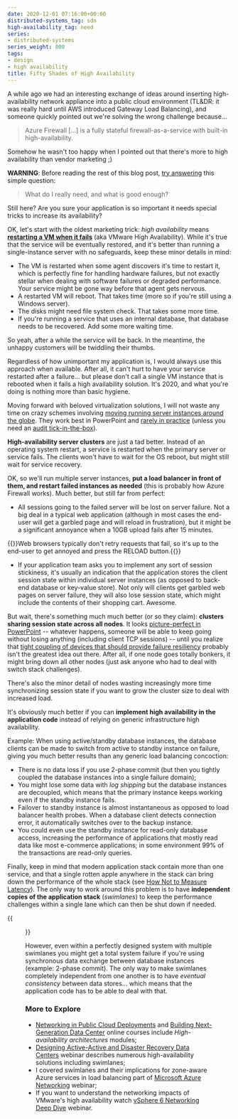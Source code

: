 ```yaml
---
date: 2020-12-01 07:16:00+00:00
distributed-systems_tag: sdn
high-availability_tag: need
series:
- distributed-systems
series_weight: 800
tags:
- design
- high availability
title: Fifty Shades of High Availability
---
```

A while ago we had an interesting exchange of ideas around inserting high-availability network appliance into a public cloud environment (TL&DR: it was really hard until AWS introduced Gateway Load Balancing), and someone quickly pointed out we're solving the wrong challenge because...

> Azure Firewall [...] is a fully stateful firewall-as-a-service with built-in high-availability.

Somehow he wasn't too happy when I pointed out that there's more to high availability than vendor marketing ;)
<!--more-->
**WARNING**: Before reading the rest of this blog post, [try answering](/2013/01/long-distance-vmotion-stretched-ha.html) this simple question:

> What do I really need, and what is good enough?

Still here? Are you sure your application is so important it needs special tricks to increase its availability?

OK, let's start with the oldest marketing trick: _high availability_ means [**restarting a VM when it fails**](/2011/08/high-availability-fallacies.html) (aka VMware High Availability). While it's true that the service will be eventually restored, and it's better than running a single-instance server with no safeguards, keep these minor details in mind:

* The VM is restarted when some agent discovers it's time to restart it, which is perfectly fine for handling hardware failures, but not exactly stellar when dealing with software failures or degraded performance. Your service might be gone way before that agent gets nervous.
* A restarted VM will reboot. That takes time (more so if you're still using a Windows server).
* The disks might need file system check. That takes some more time.
* If you're running a service that uses an internal database, that database needs to be recovered. Add some more waiting time.

So yeah, after a while the service will be back. In the meantime, the unhappy customers will be twiddling their thumbs.

Regardless of how unimportant my application is, I would always use this approach when available. After all, it can't hurt to have your service restarted after a failure... but please don't call a single VM instance that is rebooted when it fails a high availability solution. It's 2020, and what you're doing is nothing more than basic hygiene.

Moving forward with beloved virtualization solutions, I will not waste any time on crazy schemes involving [moving running server instances around the globe](/2015/02/before-talking-about-vmotion-across.html). They work best in PowerPoint and [rarely in practice](/2011/09/long-distance-vmotion-for-disaster.html) (unless you need an [audit tick-in-the-box](/2019/09/disaster-recovery-test-faking-another.html)).

**High-availability server clusters** are just a tad better. Instead of an operating system restart, a service is restarted when the primary server or service fails. The clients won't have to wait for the OS reboot, but might still wait for service recovery.

OK, so we'll run multiple server instances, **put a load balancer in front of them, and restart failed instances as needed** (this is probably how Azure Firewall works). Much better, but still far from perfect:

* All sessions going to the failed server will be lost on server failure. Not a big deal in a typical web application (although in most cases the end-user will get a garbled page and will reload in frustration), but it might be a significant annoyance when a 10GB upload fails after 15 minutes.

{{<note info>}}Web browsers typically don't retry requests that fail, so it's up to the end-user to get annoyed and press the RELOAD button.{{</note>}}

* If your application team asks you to implement any sort of session stickiness, it's usually an indication that the application stores the client session state within individual server instances (as opposed to back-end database or key-value store). Not only will clients get garbled web pages on server failure, they will also lose session state, which might include the contents of their shopping cart. Awesome.

But wait, there's something much much better (or so they claim): **clusters sharing session state across all nodes**. It looks [picture-perfect in PowerPoint](/2015/11/stretched-firewalls-across-layer-3-dci.html) -- whatever happens, someone will be able to keep going without losing anything (including client TCP sessions) -- until you realize that [tight coupling of devices that should provide failure resiliency](/2016/11/reliability-of-clustered-solutions.html) probably isn't the greatest idea out there. After all, if one node goes totally bonkers, it might bring down all other nodes (just ask anyone who had to deal with switch stack challenges).

There's also the minor detail of nodes wasting increasingly more time synchronizing session state if you want to grow the cluster size to deal with increased load.

It's obviously much better if you can **implement high availability in the application code** instead of relying on generic infrastructure high availability. 

Example: When using active/standby database instances, the database clients can be made to switch from active to standby instance on failure, giving you much better results than any generic load balancing concoction:

* There is no data loss if you use 2-phase commit (but then you tightly coupled the database instances into a single failure domain);
* You might lose some data with _log shipping_ but the database instances are decoupled, which means that the primary instance keeps working even if the standby instance fails.
* Failover to standby instance is almost instantaneous as opposed to load balancer health probes. When a database client detects connection error, it automatically switches over to the backup instance.
* You could even use the standby instance for read-only database access, increasing the performance of applications that mostly read data like most e-commerce applications; in some environment 99% of the transactions are read-only queries.

Finally, keep in mind that modern application stack contain more than one service, and that a single rotten apple anywhere in the stack can bring down the performance of the whole stack (see [How Not to Measure Latency](/2020/08/measuring-latency.html)). The only way to work around this problem is to have **independent copies of the application stack** (*swimlanes*) to keep the performance challenges within a single lane which can then be shut down if needed.

{{<figure src="HA_Swimlanes.png" caption="Sample swimlane design">}}

However, even within a perfectly designed system with multiple swimlanes you might get a total system failure if you're using synchronous data exchange between database instances (example: 2-phase commit). The only way to make swimlanes completely independent from one another is to have _eventual consistency_ between data stores... which means that the application code has to be able to deal with that.

### More to Explore

* [Networking in Public Cloud Deployments](https://www.ipspace.net/PubCloud/) and [Building Next-Generation Data Center](https://www.ipspace.net/Building_Next-Generation_Data_Center) online courses include *High-availability architectures* modules;
* [Designing Active-Active and Disaster Recovery Data Centers](https://www.ipspace.net/Designing_Active-Active_and_Disaster_Recovery_Data_Centers) webinar describes numerous high-availability solutions including swimlanes;
* I covered swimlanes and their implications for zone-aware Azure services in load balancing part of [Microsoft Azure Networking](https://www.ipspace.net/Microsoft_Azure_Networking) webinar;
* If you want to understand the networking impacts of VMware's high availability watch [vSphere 6 Networking Deep Dive](https://www.ipspace.net/VSphere_6_Networking_Deep_Dive) webinar.
